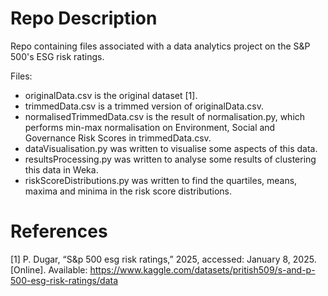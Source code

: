 # Repo Description

Repo containing files associated with a data analytics project on the S&P 500's ESG risk ratings.

Files:

- originalData.csv is the original dataset [1].
- trimmedData.csv is a trimmed version of originalData.csv.
- normalisedTrimmedData.csv is the result of normalisation.py, which performs min-max normalisation on Environment, Social and Governance Risk Scores in trimmedData.csv.
- dataVisualisation.py was written to visualise some aspects of this data.
- resultsProcessing.py was written to analyse some results of clustering this data in Weka.
- riskScoreDistributions.py was written to find the quartiles, means, maxima and minima in the risk score distributions.

# References

[1] P. Dugar, “S&p 500 esg risk ratings,” 2025, accessed: January 8, 2025. [Online]. Available: https://www.kaggle.com/datasets/pritish509/s-and-p-500-esg-risk-ratings/data
